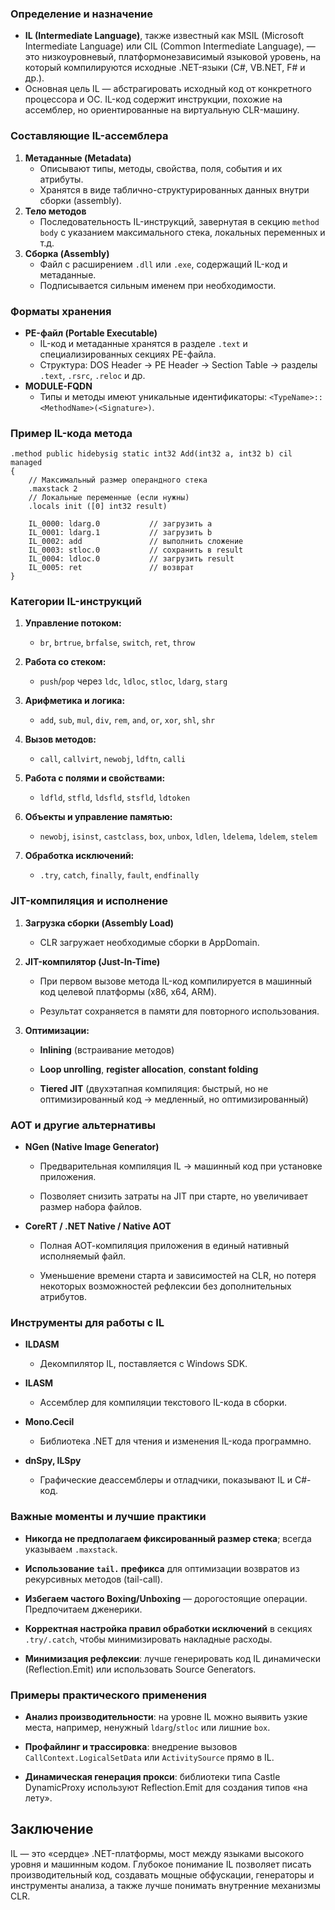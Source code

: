 ### Определение и назначение
- **IL (Intermediate Language)**, также известный как MSIL (Microsoft Intermediate Language) или CIL (Common Intermediate Language), — это низкоуровневый, платформонезависимый языковой уровень, на который компилируются исходные .NET-языки (C#, VB.NET, F# и др.).  
- Основная цель IL — абстрагировать исходный код от конкретного процессора и ОС. IL-код содержит инструкции, похожие на ассемблер, но ориентированные на виртуальную CLR-машину.  

### Составляющие IL-ассемблера
1. **Метаданные (Metadata)**  
   - Описывают типы, методы, свойства, поля, события и их атрибуты.  
   - Хранятся в виде таблично-структурированных данных внутри сборки (assembly).  
2. **Тело методов**  
   - Последовательность IL-инструкций, завернутая в секцию `method body` с указанием максимального стека, локальных переменных и т.д.  
3. **Сборка (Assembly)**  
   - Файл с расширением `.dll` или `.exe`, содержащий IL-код и метаданные.  
   - Подписывается сильным именем при необходимости.  

### Форматы хранения
- **PE-файл (Portable Executable)**  
  - IL-код и метаданные хранятся в разделе `.text` и специализированных секциях PE-файла.  
  - Структура: DOS Header → PE Header → Section Table → разделы `.text`, `.rsrc`, `.reloc` и др.  
- **MODULE-FQDN**  
  - Типы и методы имеют уникальные идентификаторы: `<TypeName>::<MethodName>(<Signature>)`.  

### Пример IL-кода метода
```il
.method public hidebysig static int32 Add(int32 a, int32 b) cil managed
{
    // Максимальный размер операндного стека
    .maxstack 2
    // Локальные переменные (если нужны)
    .locals init ([0] int32 result)

    IL_0000: ldarg.0           // загрузить a
    IL_0001: ldarg.1           // загрузить b
    IL_0002: add               // выполнить сложение
    IL_0003: stloc.0           // сохранить в result
    IL_0004: ldloc.0           // загрузить result
    IL_0005: ret               // возврат
}
````

### Категории IL-инструкций

1. **Управление потоком:**
    
    - `br`, `brtrue`, `brfalse`, `switch`, `ret`, `throw`
        
2. **Работа со стеком:**
    
    - `push`/`pop` через `ldc`, `ldloc`, `stloc`, `ldarg`, `starg`
        
3. **Арифметика и логика:**
    
    - `add`, `sub`, `mul`, `div`, `rem`, `and`, `or`, `xor`, `shl`, `shr`
        
4. **Вызов методов:**
    
    - `call`, `callvirt`, `newobj`, `ldftn`, `calli`
        
5. **Работа с полями и свойствами:**
    
    - `ldfld`, `stfld`, `ldsfld`, `stsfld`, `ldtoken`
        
6. **Объекты и управление памятью:**
    
    - `newobj`, `isinst`, `castclass`, `box`, `unbox`, `ldlen`, `ldelema`, `ldelem`, `stelem`
        
7. **Обработка исключений:**
    
    - `.try`, `catch`, `finally`, `fault`, `endfinally`
        

### JIT-компиляция и исполнение

1. **Загрузка сборки (Assembly Load)**
    
    - CLR загружает необходимые сборки в AppDomain.
        
2. **JIT-компилятор (Just-In-Time)**
    
    - При первом вызове метода IL-код компилируется в машинный код целевой платформы (x86, x64, ARM).
        
    - Результат сохраняется в памяти для повторного использования.
        
3. **Оптимизации:**
    
    - **Inlining** (встраивание методов)
        
    - **Loop unrolling**, **register allocation**, **constant folding**
        
    - **Tiered JIT** (двухэтапная компиляция: быстрый, но не оптимизированный код → медленный, но оптимизированный)
        

### AOT и другие альтернативы

- **NGen (Native Image Generator)**
    
    - Предварительная компиляция IL → машинный код при установке приложения.
        
    - Позволяет снизить затраты на JIT при старте, но увеличивает размер набора файлов.
        
- **CoreRT / .NET Native / Native AOT**
    
    - Полная АОТ-компиляция приложения в единый нативный исполняемый файл.
        
    - Уменьшение времени старта и зависимостей на CLR, но потеря некоторых возможностей рефлексии без дополнительных атрибутов.
        

### Инструменты для работы с IL

- **ILDASM**
    
    - Декомпилятор IL, поставляется с Windows SDK.
        
- **ILASM**
    
    - Ассемблер для компиляции текстового IL-кода в сборки.
        
- **Mono.Cecil**
    
    - Библиотека .NET для чтения и изменения IL-кода программно.
        
- **dnSpy, ILSpy**
    
    - Графические деассемблеры и отладчики, показывают IL и C#-код.
        

### Важные моменты и лучшие практики

- **Никогда не предполагаем фиксированный размер стека**; всегда указываем `.maxstack`.
    
- **Использование `tail.` префикса** для оптимизации возвратов из рекурсивных методов (tail-call).
    
- **Избегаем частого Boxing/Unboxing** — дорогостоящие операции. Предпочитаем дженерики.
    
- **Корректная настройка правил обработки исключений** в секциях `.try/.catch`, чтобы минимизировать накладные расходы.
    
- **Минимизация рефлексии**: лучше генерировать код IL динамически (Reflection.Emit) или использовать Source Generators.
    

### Примеры практического применения

- **Анализ производительности**: на уровне IL можно выявить узкие места, например, ненужный `ldarg`/`stloc` или лишние `box`.
    
- **Профайлинг и трассировка**: внедрение вызовов `CallContext.LogicalSetData` или `ActivitySource` прямо в IL.
    
- **Динамическая генерация прокси**: библиотеки типа Castle DynamicProxy используют Reflection.Emit для создания типов «на лету».
    

## Заключение

IL — это «сердце» .NET-платформы, мост между языками высокого уровня и машинным кодом. Глубокое понимание IL позволяет писать производительный код, создавать мощные обфускации, генераторы и инструменты анализа, а также лучше понимать внутренние механизмы CLR.